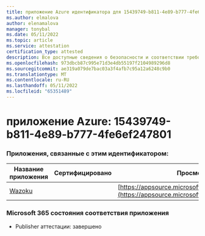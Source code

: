 ```yaml
---
title: приложение Azure идентификатора для 15439749-b811-4e89-b777-4fe6ef247801
ms.author: elmalova
author: elenamalova
manager: tonybal
ms.date: 05/11/2022
ms.topic: article
ms.service: attestation
certification_type: attested
description: Все доступные сведения о безопасности и соответствии требованиям для 15439749-b811-4e89-b777-4fe6ef247801.
ms.openlocfilehash: 973dbcb87c995e71d3e4db55197f2104989296d8
ms.sourcegitcommit: ae319a079de7bac03a3f4afb7c95a12a6248c9b0
ms.translationtype: MT
ms.contentlocale: ru-RU
ms.lasthandoff: 05/11/2022
ms.locfileid: "65351489"
---
```

# <a name="azure-app-id-15439749-b811-4e89-b777-4fe6ef247801"></a>приложение Azure: 15439749-b811-4e89-b777-4fe6ef247801


### <a name="apps-associated-with-this-id"></a>Приложения, связанные с этим идентификатором:
| **Название приложения** | **Сертифицировано** | **Просмотр в AppSource** |
|--------------|---------------|-----------------------|
| [Wazoku](../forward/WA200003384.md) |  | [https://appsource.microsoft.com/product/office/WA200003384](https://appsource.microsoft.com/product/office/WA200003384) |

### <a name="microsoft-365-app-compliance-status"></a>Microsoft 365 состояния соответствия приложения
- Publisher аттестации: завершено
